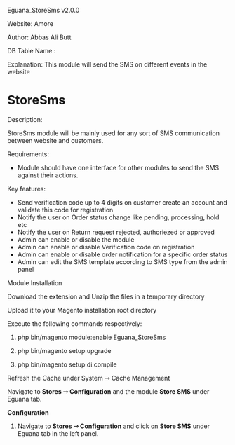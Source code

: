 Eguana_StoreSms v2.0.0

Website: Amore

Author: Abbas Ali Butt

DB Table Name :
 
Explanation: This module will send the SMS on different events in the website

# StoreSms

Description:

StoreSms module will be mainly used for any sort of SMS communication between website and customers.

Requirements:

- Module should have one interface for other modules to send the SMS against their actions.

Key features:

- Send verification code up to 4 digits on customer create an account and validate this code for registration
- Notify the user on Order status change like pending, processing, hold etc
- Notify the user on Return request rejected, authoriezed or approved
- Admin can enable or disable the module
- Admin can enable or disable Verification code on registration
- Admin can enable or disable order notification for a specific order status
- Admin can edit the SMS template according to SMS type from the admin panel

Module Installation

Download the extension and Unzip the files in a temporary directory

Upload it to your Magento installation root directory

Execute the following commands respectively:

1.  php bin/magento module:enable Eguana_StoreSms

2.  php bin/magento setup:upgrade

3.  php bin/magento setup:di:compile

Refresh the Cache under System ⇾ Cache Management

Navigate to **Stores ⇾ Configuration** and the module **Store SMS** under Eguana tab.


**Configuration**

1. Navigate to **Stores ⇾ Configuration** and click on **Store SMS** under Eguana tab in the left panel.